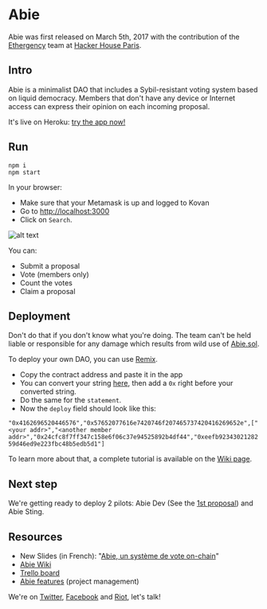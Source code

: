 # Abie

Abie was first released on March 5th, 2017 with the contribution of the [Ethergency](https://twitter.com/ethergency) team at [Hacker House Paris](http://www.hackerhouse.paris/).

## Intro

Abie is a minimalist DAO that includes a Sybil-resistant voting system based on liquid democracy. Members that don't have any device or Internet access can express their opinion on each incoming proposal.

It's live on Heroku: [try the app now!](https://abie-fund.herokuapp.com)

## Run

```
npm i
npm start
```

In your browser:

* Make sure that your Metamask is up and logged to Kovan
* Go to [http://localhost:3000](http://localhost:3000)
* Click on `Search`.

![alt text](https://i.imgur.com/YZjDTM8.png)

You can:

* Submit a proposal
* Vote (members only)
* Count the votes
* Claim a proposal

## Deployment

Don't do that if you don't know what you're doing. The team can't be held  liable or responsible for any damage which results from wild use of [Abie.sol](https://github.com/AbieFund/abie/blob/master/contracts/Abie.sol).

To deploy your own DAO, you can use [Remix](https://remix.ethereum.org).

* Copy the contract address and paste it in the app
* You can convert your string [here](https://codebeautify.org/string-hex-converter), then add a `0x` right before your converted string.
* Do the same for the `statement`.
* Now the `deploy` field should look like this:

`"0x4162696520446576","0x57652077616e7420746f207465737420416269652e",["<your addr>","<another member addr>","0x24cfc8f7ff347c158e6f06c37e94525892b4df44","0xeefb9234302128259d46ed9e223fbc48b5edb5d1"]`

To learn more about that, a complete tutorial is available on the [Wiki page](https://github.com/AbieFund/abie/wiki/Abie-Wiki).

## Next step

We're getting ready to deploy 2 pilots: Abie Dev (See the [1st proposal](https://abiefund.consider.it/abie-dev-first-proposal)) and Abie Sting.

## Resources

* New Slides (in French): "[Abie, un système de vote on-chain](https://slides.com/julienbrg/abie)"
* [Abie Wiki](https://github.com/AbieFund/abie/wiki/Abie-Wiki)
* [Trello board](https://trello.com/b/rsZKEFIm/abie)
* [Abie features](https://docs.google.com/spreadsheets/d/10MxQ_ptFI5Fpj6eNO2iS_5bISSuOUAxudCINUfAKNPc/edit?usp=sharing) (project management)

We're on [Twitter](https://twitter.com/AbieFund), [Facebook](https://www.facebook.com/abiefund/) and [Riot](https://riot.im/app/#/room/#abie:matrix.org), let's talk!
